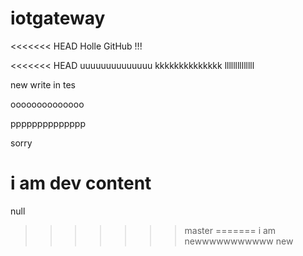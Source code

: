 # iotgateway

<<<<<<< HEAD
Holle GitHub !!!

<<<<<<< HEAD
uuuuuuuuuuuuuu
kkkkkkkkkkkkkk
llllllllllllll

new write in tes

oooooooooooooo

pppppppppppppp

sorry

i am dev content
=======
null
>>>>>>> master
=======
i am newwwwwwwwwww
>>>>>>> new
